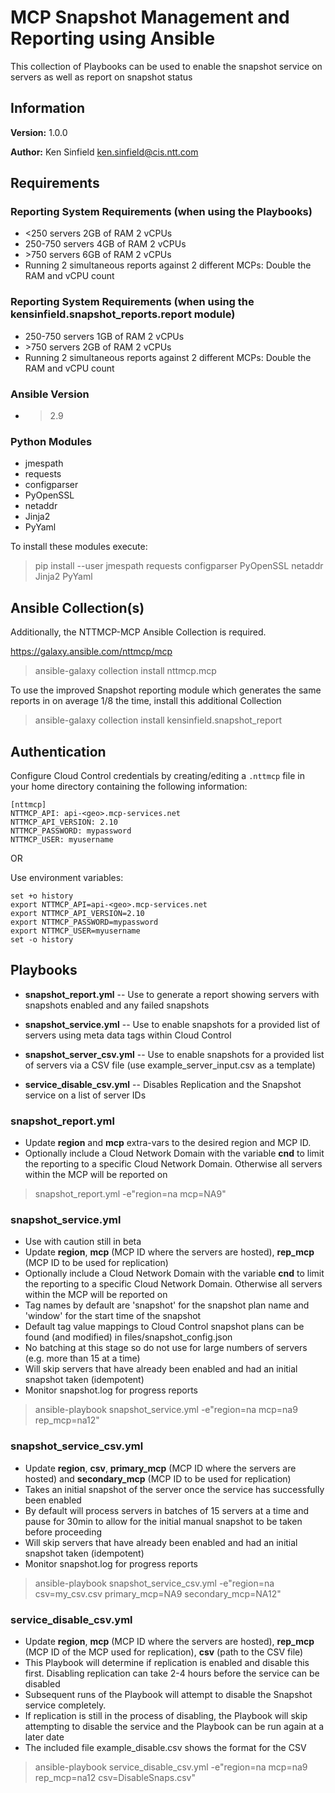 # MCP Snapshot Management and Reporting using Ansible

This collection of Playbooks can be used to enable the snapshot service on servers as well as report on snapshot status

## Information
**Version:** 1.0.0

**Author:** Ken Sinfield <ken.sinfield@cis.ntt.com>

## Requirements

### Reporting System Requirements (when using the Playbooks)

* <250 servers 2GB of RAM 2 vCPUs
* 250-750 servers 4GB of RAM 2 vCPUs
* \>750 servers 6GB of RAM 2 vCPUs
* Running 2 simultaneous reports against 2 different MCPs: Double the RAM and vCPU count

### Reporting System Requirements (when using the kensinfield.snapshot_reports.report module)

* 250-750 servers 1GB of RAM 2 vCPUs
* \>750 servers 2GB of RAM 2 vCPUs
* Running 2 simultaneous reports against 2 different MCPs: Double the RAM and vCPU count

### Ansible Version

* >2.9

### Python Modules

* jmespath
* requests
* configparser
* PyOpenSSL
* netaddr
* Jinja2
* PyYaml

To install these modules execute:

> pip install --user jmespath requests configparser PyOpenSSL netaddr Jinja2 PyYaml


## Ansible Collection(s)

Additionally, the NTTMCP-MCP Ansible Collection is required.

https://galaxy.ansible.com/nttmcp/mcp

> ansible-galaxy collection install nttmcp.mcp


To use the improved Snapshot reporting module which generates the same reports in on average 1/8 the time, install this additional Collection

> ansible-galaxy collection install kensinfield.snapshot_report


## Authentication

Configure Cloud Control credentials by creating/editing a `.nttmcp` file in your home directory containing the following information:

    [nttmcp]
    NTTMCP_API: api-<geo>.mcp-services.net
    NTTMCP_API_VERSION: 2.10
    NTTMCP_PASSWORD: mypassword
    NTTMCP_USER: myusername

OR

Use environment variables:

    set +o history
    export NTTMCP_API=api-<geo>.mcp-services.net
    export NTTMCP_API_VERSION=2.10
    export NTTMCP_PASSWORD=mypassword
    export NTTMCP_USER=myusername
    set -o history


## Playbooks

* **snapshot_report.yml** -- Use to generate a report showing servers with snapshots enabled and any failed snapshots

* **snapshot_service.yml** -- Use to enable snapshots for a provided list of servers using meta data tags within Cloud Control

* **snapshot_server_csv.yml** -- Use to enable snapshots for a provided list of servers via a CSV file (use example_server_input.csv as a template)

* **service_disable_csv.yml** -- Disables Replication and the Snapshot service on a list of server IDs

### snapshot_report.yml

* Update **region** and **mcp** extra-vars to the desired region and MCP ID.
* Optionally include a Cloud Network Domain with the variable **cnd** to limit the reporting to a specific Cloud Network Domain. Otherwise all servers within the MCP will be reported on

> snapshot_report.yml -e"region=na mcp=NA9"

### snapshot_service.yml

* Use with caution still in beta
* Update **region**, **mcp** (MCP ID where the servers are hosted), **rep_mcp** (MCP ID to be used for replication)
* Optionally include a Cloud Network Domain with the variable **cnd** to limit the reporting to a specific Cloud Network Domain. Otherwise all servers within the MCP will be reported on
* Tag names by default are 'snapshot' for the snapshot plan name and 'window' for the start time of the snapshot
* Default tag value mappings to Cloud Control snapshot plans can be found (and modified) in files/snapshot_config.json
* No batching at this stage so do not use for large numbers of servers (e.g. more than 15 at a time)
* Will skip servers that have already been enabled and had an initial snapshot taken (idempotent)
* Monitor snapshot.log for progress reports

> ansible-playbook snapshot_service.yml -e"region=na mcp=na9 rep_mcp=na12"

### snapshot_service_csv.yml

* Update **region**, **csv**, **primary_mcp** (MCP ID where the servers are hosted) and **secondary_mcp** (MCP ID to be used for replication)
* Takes an initial snapshot of the server once the service has successfully been enabled
* By default will process servers in batches of 15 servers at a time and pause for 30min to allow for the initial manual snapshot to be taken before proceeding
* Will skip servers that have already been enabled and had an initial snapshot taken (idempotent)
* Monitor snapshot.log for progress reports

> ansible-playbook snapshot_service_csv.yml -e"region=na csv=my_csv.csv primary_mcp=NA9 secondary_mcp=NA12"

### service_disable_csv.yml

* Update **region**, **mcp** (MCP ID where the servers are hosted), **rep_mcp** (MCP ID of the MCP used for replication), **csv** (path to the CSV file)
* This Playbook will determine if replication is enabled and disable this first. Disabling replication can take 2-4 hours before the service can be disabled
* Subsequent runs of the Playbook will attempt to disable the Snapshot service completely.
* If replication is still in the process of disabling, the Playbook will skip attempting to disable the service and the Playbook can be run again at a later date
* The included file example_disable.csv shows the format for the CSV

> ansible-playbook service_disable_csv.yml -e"region=na mcp=na9 rep_mcp=na12 csv=DisableSnaps.csv"
